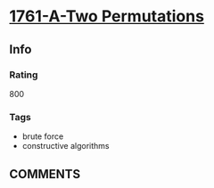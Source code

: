 # [1761-A-Two Permutations](https://codeforces.com/problemset/problem/1761/A)

## Info

### Rating

800

### Tags

- brute force
- constructive algorithms

## __COMMENTS__

> 

